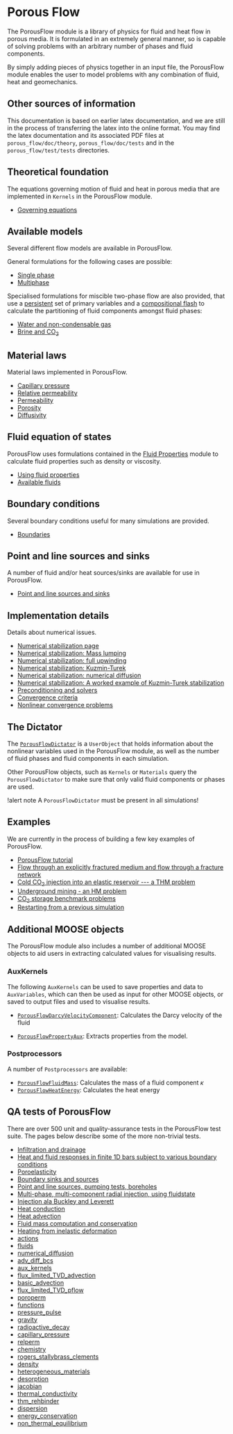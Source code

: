 # Porous Flow

The PorousFlow module is a library of physics for fluid and heat flow in porous
media. It is formulated in an extremely general manner, so is capable of solving
problems with an arbitrary number of phases and fluid components.

By simply adding pieces of physics together in an input file, the PorousFlow
module enables the user to model problems with any combination of fluid, heat
and geomechanics.

## Other sources of information

This documentation is based on earlier latex documentation, and we are still in the process of transferring the latex into the online format.  You may find the latex documentation and its associated PDF files at `porous_flow/doc/theory`, `porous_flow/doc/tests` and in the `porous_flow/test/tests` directories.

## Theoretical foundation

The equations governing motion of fluid and heat in porous media that are implemented
in `Kernels` in the PorousFlow module.

- [Governing equations](governing_equations.md)

## Available models

Several different flow models are available in PorousFlow.

General formulations for the following cases are possible:

- [Single phase](singlephase.md)
- [Multiphase](multiphase.md)

Specialised formulations for miscible two-phase flow are also provided, that use
a [persistent](persistent_variables.md) set of primary variables and a [compositional flash](compositional_flash.md) to calculate the partitioning
of fluid components amongst fluid phases:

- [Water and non-condensable gas](waterncg.md)
- [Brine and CO$_2$](brineco2.md)

## Material laws

Material laws implemented in PorousFlow.

- [Capillary pressure](capillary_pressure.md)
- [Relative permeability](relative_permeability.md)
- [Permeability](porous_flow/permeability.md)
- [Porosity](porosity.md)
- [Diffusivity](diffusivity.md)

## Fluid equation of states

PorousFlow uses formulations contained in the [Fluid Properties](/fluid_properties/index.md) module to calculate fluid properties
such as density or viscosity.

- [Using fluid properties](fluids.md)
- [Available fluids](/fluid_properties/index.md)

## Boundary conditions

Several boundary conditions useful for many simulations are provided.

- [Boundaries](boundaries.md)

## Point and line sources and sinks

A number of fluid and/or heat sources/sinks are available for use in PorousFlow.

- [Point and line sources and sinks](sinks.md)

## Implementation details

Details about numerical issues.

- [Numerical stabilization page](stabilization.md)
- [Numerical stabilization: Mass lumping](mass_lumping.md)
- [Numerical stabilization: full upwinding](upwinding.md)
- [Numerical stabilization: Kuzmin-Turek](kt.md)
- [Numerical stabilization: numerical diffusion](numerical_diffusion.md)
- [Numerical stabilization: A worked example of Kuzmin-Turek stabilization](kt_worked.md)
- [Preconditioning and solvers](solvers.md)
- [Convergence criteria](convergence.md)
- [Nonlinear convergence problems](nonlinear_convergence_problems.md)

## The Dictator

The [`PorousFlowDictator`](PorousFlowDictator.md) is a `UserObject`
that holds information about the nonlinear variables used in the PorousFlow module,
as well as the number of fluid phases and fluid components in each simulation.

Other PorousFlow objects, such as `Kernels` or `Materials` query the `PorousFlowDictator`
to make sure that only valid fluid components or phases are used.

!alert note
A `PorousFlowDictator` must be present in all simulations!

## Examples

We are currently in the process of building a few key examples of PorousFlow.

- [PorousFlow tutorial](tutorial_00.md)
- [Flow through an explicitly fractured medium and flow through a fracture network](flow_through_fractured_media.md)
- [Cold CO$_{2}$ injection into an elastic reservoir --- a THM problem](co2_example.md)
- [Underground mining - an HM problem](coal_mining.md)
- [CO$_2$ storage benchmark problems](co2_intercomparison.md)
- [Restarting from a previous simulation](restart.md)

## Additional MOOSE objects

The PorousFlow module also includes a number of additional MOOSE objects to aid
users in extracting calculated values for visualising results.

### AuxKernels

The following `AuxKernels` can be used to save properties and data to `AuxVariables`,
which can then be used as input for other MOOSE objects, or saved to output files and
used to visualise results.

- [`PorousFlowDarcyVelocityComponent`](PorousFlowDarcyVelocityComponent.md):
  Calculates the Darcy velocity of the fluid

- [`PorousFlowPropertyAux`](PorousFlowPropertyAux.md):
  Extracts properties from the model.

### Postprocessors

A number of `Postprocessors` are available:

- [`PorousFlowFluidMass`](PorousFlowFluidMass.md): Calculates the mass
  of a fluid component $\kappa$
- [`PorousFlowHeatEnergy`](PorousFlowHeatEnergy.md): Calculates the heat energy

## QA tests of PorousFlow

There are over 500 unit and quality-assurance tests in the PorousFlow test suite.  The pages below describe some of the more non-trivial tests.

- [Infiltration and drainage](tests/broadbridge_white/broadbridge_white_tests.md)
- [Heat and fluid responses in finite 1D bars subject to various boundary conditions](tests/newton_cooling/newton_cooling_tests.md)
- [Poroelasticity](tests/poro_elasticity/poro_elasticity_tests.md)
- [Boundary sinks and sources](tests/sinks/sinks_tests.md)
- [Point and line sources, pumping tests, boreholes](tests/dirackernels/dirackernels_tests.md)
- [Multi-phase, multi-component radial injection, using fluidstate](tests/fluidstate/fluidstate_tests.md)
- [Injection ala Buckley and Leverett](tests/buckley_leverett/buckley_leverett_tests.md)
- [Heat conduction](tests/heat_conduction/heat_conduction_tests.md)
- [Heat advection](tests/heat_advection/heat_advection_tests.md)
- [Fluid mass computation and conservation](tests/mass_conservation/mass_conservation_tests.md)
- [Heating from inelastic deformation](tests/plastic_heating/plastic_heating_tests.md)
- [actions](tests/actions/actions_tests.md)
- [fluids](tests/fluids/fluids_tests.md)
- [numerical_diffusion](tests/numerical_diffusion/numerical_diffusion_tests.md)
- [adv_diff_bcs](tests/adv_diff_bcs/adv_diff_bcs_tests.md)
- [aux_kernels](tests/aux_kernels/aux_kernels_tests.md)
- [flux_limited_TVD_advection](tests/flux_limited_TVD_advection/flux_limited_TVD_advection_tests.md)
- [basic_advection](tests/basic_advection/basic_advection_tests.md)
- [flux_limited_TVD_pflow](tests/flux_limited_TVD_pflow/flux_limited_TVD_pflow_tests.md)
- [poroperm](tests/poroperm/poroperm_tests.md)
- [functions](tests/functions/functions_tests.md)
- [pressure_pulse](tests/pressure_pulse/pressure_pulse_tests.md)
- [gravity](tests/gravity/gravity_tests.md)
- [radioactive_decay](tests/radioactive_decay/radioactive_decay_tests.md)
- [capillary_pressure](tests/capillary_pressure/capillary_pressure_tests.md)
- [relperm](tests/relperm/relperm_tests.md)
- [chemistry](tests/chemistry/chemistry_tests.md)
- [rogers_stallybrass_clements](tests/rogers_stallybrass_clements/rogers_stallybrass_clements_tests.md)
- [density](tests/density/density_tests.md)
- [heterogeneous_materials](tests/heterogeneous_materials/heterogeneous_materials_tests.md)
- [desorption](tests/desorption/desorption_tests.md)
- [jacobian](tests/jacobian/jacobian_tests.md)
- [thermal_conductivity](tests/thermal_conductivity/thermal_conductivity_tests.md)
- [thm_rehbinder](tests/thm_rehbinder/thm_rehbinder_tests.md)
- [dispersion](tests/dispersion/dispersion_tests.md)
- [energy_conservation](tests/energy_conservation/energy_conservation_tests.md)
- [non_thermal_equilibrium](tests/non_thermal_equilibrium/non_thermal_equilibrium_tests.md)
